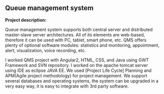 ## Queue management system 

**Project description:** 

Queue management system supports both central server and distributed master-slave server architectures. All of its elements are web-based, therefore it can be used with PC, tablet, smart phone, etc. QMS offers plenty of optional software modules: statistics and monitoring, appointment, alert, visualization, voice recording, etc.

I worked QMS project with Angular2, HTML, CSS, and Java using GWT  Framework and SVN repository. I worked on the apache tomcat server using IDE as eclipse JAVA EE. We used [Project Life Cycle] Planning and APM(Agile project methodology) for project management. We support several databases and operating systems, the system can be upgraded in a very easy way, it is easy to integrate with 3rd party software.








